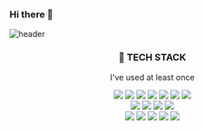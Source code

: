 ### Hi there 👋

![header](https://capsule-render.vercel.app/api?type=rect&color=gradient&height=150&section=header&text=✨SEYEON✨&fontColor=auto&fontSize=50)

<h3 align="center">🚀 TECH STACK </h3>
<p align="center"> I've used at least once </p>

<p align="center">
<img src="https://img.shields.io/badge/Python-3766AB?style=flat-square&logo=Python&logoColor=white"/>
<img src="https://img.shields.io/badge/JavaScript-F7DF1E?style=flat-square&logo=JavaScript&logoColor=white"/>
<img src="https://img.shields.io/badge/cpp-00599C?style=flat-square&logo=C%2B%2B&logoColor=white"/>
<img src="https://img.shields.io/badge/java-007396?style=flat-square&logo=Java&logoColor=white"/>
<img src="https://img.shields.io/badge/css3-1572B6?style=flat-square&logo=CSS3&logoColor=white"/>
<img src="https://img.shields.io/badge/html-E34F26?style=flat-square&logo=HTML5&logoColor=white"/>
<img src="https://img.shields.io/badge/pug-A86454?style=flat-square&logo=Pug&logoColor=white"/>
<br>
<img src="https://img.shields.io/badge/MySQL-4479A1?style=flat-square&logo=MySQL&logoColor=white"/>
<img src="https://img.shields.io/badge/MongoDB-47A248?style=flat-square&logo=MongoDB&logoColor=white"/>
<img src="https://img.shields.io/badge/-Nodejs-yellow"/>
<img src="https://img.shields.io/badge/React-61DAFB?style=flat-square&logo=React&logoColor=white"/>
<br>
 <img src="https://img.shields.io/badge/RaspberryPi-C51A4A?style=flat-square&logo=RaspberryPi&logoColor=white"/>
<img src="https://img.shields.io/badge/Arduino-00979D?style=flat-square&logo=Arduino&logoColor=white"/>
<img src="https://img.shields.io/badge/AWS-232F3E?style=flat-square&logo=AmazonAWS&logoColor=white"/>
<img src="https://img.shields.io/badge/MacOS-000000?style=flat-square&logo=MacOS&logoColor=white"/>
<img src="https://img.shields.io/badge/Linux-FCC624?style=flat-square&logo=Linux&logoColor=white"/>
</p>

